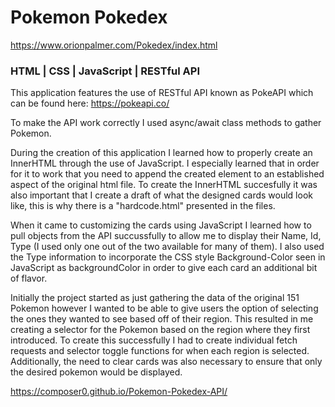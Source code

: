 # Pokemon Pokedex

https://www.orionpalmer.com/Pokedex/index.html

### HTML | CSS | JavaScript | RESTful API

This application features the use of RESTful API known as PokeAPI which can be found here: https://pokeapi.co/

To make the API work correctly I used async/await class methods to gather Pokemon. 

During the creation of this application I learned how to properly create an InnerHTML through the use of JavaScript. I especially learned that in order for it to work that you need to append the created element to an established aspect of the original html file. To create the InnerHTML succesfully it was also important that I create a draft of what the designed cards would look like, this is why there is a "hardcode.html" presented in the files.

When it came to customizing the cards using JavaScript I learned how to pull objects from the API succussfully to allow me to display their Name, Id, Type (I used only one out of the two available for many of them). I also used the Type information to incorporate the CSS style Background-Color seen in JavaScript as backgroundColor in order to give each card an additional bit of flavor.

Initially the project started as just gathering the data of the original 151 Pokemon however I wanted to be able to give users the option of selecting the ones they wanted to see based off of their region. This resulted in me creating a selector for the Pokemon based on the region where they first introduced. To create this successfully I had to create individual fetch requests and selector toggle functions for when each region is selected. Additionally, the need to clear cards was also necessary to ensure that only the desired pokemon would be displayed.


https://composer0.github.io/Pokemon-Pokedex-API/

